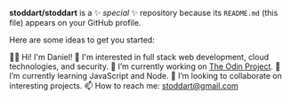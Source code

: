 **stoddart/stoddart** is a ✨ _special_ ✨ repository because its `README.md` (this file) appears on your GitHub profile.

Here are some ideas to get you started:

👋🏻 Hi! I'm Daniel!
👀 I'm interested in full stack web development, cloud technologies, and security.
🔭 I’m currently working on [The Odin Project](https://www.theodinproject.com/).
🌱 I’m currently learning JavaScript and Node.
👯 I’m looking to collaborate on interesting projects.
📫 How to reach me: stoddart@gmail.com

